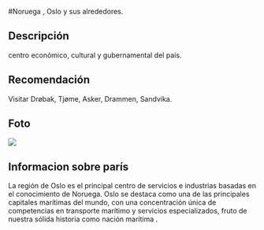  #Noruega , Oslo y sus alrededores. 



## Descripción

centro económico, cultural y gubernamental del país.


## Recomendación

Visitar Drøbak, Tjøme, Asker, Drammen, Sandvika.


## Foto
![](https://encrypted-tbn0.gstatic.com/images?q=tbn:ANd9GcRM79rHrBCIazm8lukP8HbAOvoDGrBDbz3_Cw&s)


## Informacion sobre parís

La región de Oslo es el principal centro de servicios e industrias basadas en el conocimiento de Noruega. Oslo se destaca como una de las principales capitales marítimas del mundo, con una concentración única de competencias en transporte marítimo y servicios especializados, fruto de nuestra sólida historia como nación marítima .
